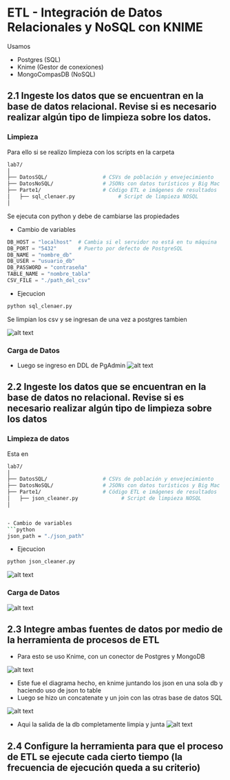# ETL - Integración de Datos Relacionales y NoSQL con KNIME

Usamos

- Postgres (SQL)
- Knime (Gestor de conexiones)
- MongoCompasDB (NoSQL) 
  

## 2.1 Ingeste los datos que se encuentran en la base de datos relacional. Revise si es necesario realizar algún tipo de limpieza sobre los datos.

### Limpieza
Para ello si se realizo limpieza con los scripts en la carpeta
```bash
lab7/
│
├── DatosSQL/                  # CSVs de población y envejecimiento
├── DatosNoSQL/                # JSONs con datos turísticos y Big Mac
├── Parte1/                    # Código ETL e imágenes de resultados
│   ├── sql_clenaer.py              # Script de limpieza NOSQL
│  
```
Se ejecuta con python y debe de cambiarse las propiedades


- Cambio de variables
```python
DB_HOST = "localhost"  # Cambia si el servidor no está en tu máquina
DB_PORT = "5432"       # Puerto por defecto de PostgreSQL
DB_NAME = "nombre_db"
DB_USER = "usuario_db"
DB_PASSWORD = "contraseña"
TABLE_NAME = "nombre_tabla"
CSV_FILE = "./path_del_csv"
```
- Ejecucion
```bash
python sql_clenaer.py
```

Se limpian los csv y se ingresan de una vez a postgres tambien

![alt text](image-2.png)

### Carga de Datos
- Luego se ingreso en DDL de PgAdmin
![alt text](image.png)


## 2.2 Ingeste los datos que se encuentran en la base de datos no relacional. Revise si es necesario realizar algún tipo de limpieza sobre los datos

### Limpieza de datos

Esta en 
```bash
lab7/
│
├── DatosSQL/                  # CSVs de población y envejecimiento
├── DatosNoSQL/                # JSONs con datos turísticos y Big Mac
├── Parte1/                    # Código ETL e imágenes de resultados
│   ├── json_cleaner.py              # Script de limpieza NOSQL
│  


- Cambio de variables
```python
json_path = "./json_path"
```

- Ejecucion
```bash
python json_cleaner.py
```

![alt text](image-3.png)

### Carga de Datos

![alt text](image-4.png)


## 2.3 Integre ambas fuentes de datos por medio de la herramienta de procesos de ETL

- Para esto se uso Knime, con un conector de Postgres y MongoDB

![alt text](image-5.png)

- Este fue el diagrama hecho, en knime juntando los json en una sola db y haciendo uso de json to table
- Luego se hizo un concatenate y un join con las otras base de datos SQL

![alt text](image-6.png)


- Aqui la salida de la db completamente limpia y junta
![alt text](image-7.png)


## 2.4 Configure la herramienta para que el proceso de ETL se ejecute cada cierto tiempo (la frecuencia de ejecución queda a su criterio)




